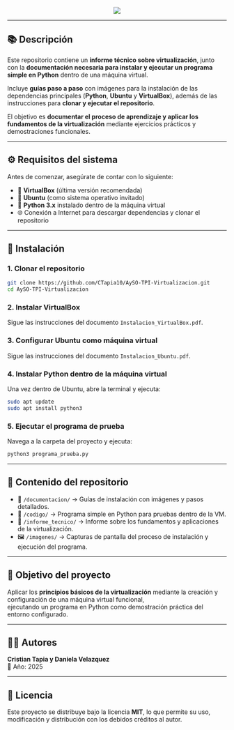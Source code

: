 <p align="center">
  <img src="https://capsule-render.vercel.app/api?type=waving&color=0:306998,100:FFD43B&height=180&section=header&text=Proyecto%20de%20Virtualización%20con%20Python%20🐍&fontSize=40&fontColor=ffffff&animation=fadeIn&fontAlignY=35" />
</p>

---

## 📚 Descripción  
Este repositorio contiene un **informe técnico sobre virtualización**, junto con la **documentación necesaria para instalar y ejecutar un programa simple en Python** dentro de una máquina virtual.  

Incluye **guías paso a paso** con imágenes para la instalación de las dependencias principales (**Python**, **Ubuntu** y **VirtualBox**), además de las instrucciones para **clonar y ejecutar el repositorio**.  

El objetivo es **documentar el proceso de aprendizaje y aplicar los fundamentos de la virtualización** mediante ejercicios prácticos y demostraciones funcionales.  

---

## ⚙️ Requisitos del sistema  
Antes de comenzar, asegúrate de contar con lo siguiente:  

- 💽 **VirtualBox** (última versión recomendada)  
- 🐧 **Ubuntu** (como sistema operativo invitado)  
- 🐍 **Python 3.x** instalado dentro de la máquina virtual  
- 🌐 Conexión a Internet para descargar dependencias y clonar el repositorio  

---

## 🧩 Instalación  

### 1. Clonar el repositorio  
```bash
git clone https://github.com/CTapia10/AySO-TPI-Virtualizacion.git
cd AySO-TPI-Virtualizacion
```

### 2. Instalar VirtualBox  
Sigue las instrucciones del documento `Instalacion_VirtualBox.pdf`.  

### 3. Configurar Ubuntu como máquina virtual  
Sigue las instrucciones del documento `Instalacion_Ubuntu.pdf`.   

### 4. Instalar Python dentro de la máquina virtual  
Una vez dentro de Ubuntu, abre la terminal y ejecuta:  
```bash
sudo apt update
sudo apt install python3
```

### 5. Ejecutar el programa de prueba  
Navega a la carpeta del proyecto y ejecuta:  
```bash
python3 programa_prueba.py
```

---

## 📄 Contenido del repositorio  
- 📘 `/documentacion/` → Guías de instalación con imágenes y pasos detallados.  
- 🐍 `/codigo/` → Programa simple en Python para pruebas dentro de la VM.  
- 🧾 `/informe_tecnico/` → Informe sobre los fundamentos y aplicaciones de la virtualización.  
- 🖼️ `/imagenes/` → Capturas de pantalla del proceso de instalación y ejecución del programa.  

---

## 🎯 Objetivo del proyecto  
Aplicar los **principios básicos de la virtualización** mediante la creación y configuración de una máquina virtual funcional,  
ejecutando un programa en Python como demostración práctica del entorno configurado.  

---

## 👨‍💻 Autores  
**Cristian Tapia y Daniela Velazquez**  
📅 Año: 2025  

---

## 🧠 Licencia  
Este proyecto se distribuye bajo la licencia **MIT**, lo que permite su uso, modificación y distribución con los debidos créditos al autor.  
